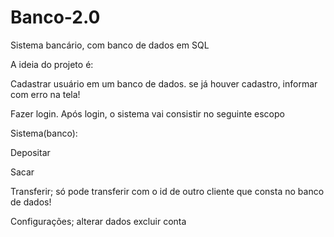 # Banco-2.0
Sistema bancário, com banco de dados em SQL

A ideia do projeto é:

Cadastrar usuário em um banco de dados.
se já houver cadastro, informar com erro na tela!

Fazer login.
Após login, o sistema vai consistir no seguinte escopo

Sistema(banco):

Depositar

Sacar

Transferir;
  só pode transferir
  com o id de outro
  cliente que consta no banco de dados!

Configurações;
	alterar dados
	excluir conta
